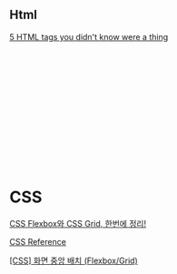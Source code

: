 
## Html

[5 HTML tags you didn't know were a thing](https://www.youtube.com/watch?v=9lP8TcVJv-I&list=PLiLLi47PCMPjvVIba_5Tzl--QqblJkpnZ&index=123&ab_channel=VisualStudioCode)
<br/>

[]()
<br/>

[]()
<br/>

[]()
<br/>


[]()
<br/>

[]()
<br/>

[]()
<br/>

[]()
<br/>

# CSS

[CSS Flexbox와 CSS Grid, 한번에 정리!](https://www.youtube.com/watch?v=eprXmC_j9A4&list=PLiLLi47PCMPjvVIba_5Tzl--QqblJkpnZ&index=258&ab_channel=1%EB%B6%84%EC%BD%94%EB%94%A9)

[CSS Reference](https://www.w3schools.com/cssref/)
<br/>

[[CSS] 화면 중앙 배치 (Flexbox/Grid)](https://www.daleseo.com/css-centering/)
<br/>

[]()
<br/>

[]()
<br/>